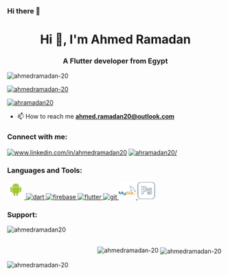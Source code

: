 ### Hi there 👋

<h1 align="center">Hi 👋, I'm Ahmed Ramadan</h1>
<h3 align="center">A Flutter developer from Egypt</h3>

<p align="left"> <img src="https://komarev.com/ghpvc/?username=ahmedramadan-20&label=Profile%20views&color=0e75b6&style=flat" alt="ahmedramadan-20" /> </p>

<p align="left"> <a href="https://github.com/ryo-ma/github-profile-trophy"><img src="https://github-profile-trophy.vercel.app/?username=ahmedramadan-20" alt="ahmedramadan-20" /></a> </p>

<p align="left"> <a href="https://twitter.com/ahramadan20" target="blank"><img src="https://img.shields.io/twitter/follow/ahramadan20?logo=twitter&style=for-the-badge" alt="ahramadan20" /></a> </p>

- 📫 How to reach me **ahmed.ramadan20@outlook.com**

<h3 align="left">Connect with me:</h3>
<p align="left">

<a href="https://www.linkedin.com/in/ahmedramadan20/" target="blank"><img align="center" src="https://raw.githubusercontent.com/rahuldkjain/github-profile-readme-generator/master/src/images/icons/Social/linked-in-alt.svg" alt="www.linkedin.com/in/ahmedramadan20" height="30" width="40" /></a>
<a href="https://instagram.com/ahramadan20/" target="blank"><img align="center" src="https://raw.githubusercontent.com/rahuldkjain/github-profile-readme-generator/master/src/images/icons/Social/instagram.svg" alt="ahramadan20/" height="30" width="40" /></a>
</p>

<h3 align="left">Languages and Tools:</h3>
<p align="left"> <a href="https://developer.android.com" target="_blank" rel="noreferrer"> <img src="https://raw.githubusercontent.com/devicons/devicon/master/icons/android/android-original-wordmark.svg" alt="android" width="40" height="40"/> </a> <a href="https://dart.dev" target="_blank" rel="noreferrer"> <img src="https://www.vectorlogo.zone/logos/dartlang/dartlang-icon.svg" alt="dart" width="40" height="40"/> </a> <a href="https://firebase.google.com/" target="_blank" rel="noreferrer"> <img src="https://www.vectorlogo.zone/logos/firebase/firebase-icon.svg" alt="firebase" width="40" height="40"/> </a> <a href="https://flutter.dev" target="_blank" rel="noreferrer"> <img src="https://www.vectorlogo.zone/logos/flutterio/flutterio-icon.svg" alt="flutter" width="40" height="40"/> </a> <a href="https://git-scm.com/" target="_blank" rel="noreferrer"> <img src="https://www.vectorlogo.zone/logos/git-scm/git-scm-icon.svg" alt="git" width="40" height="40"/> </a> <a href="https://www.mysql.com/" target="_blank" rel="noreferrer"> <img src="https://raw.githubusercontent.com/devicons/devicon/master/icons/mysql/mysql-original-wordmark.svg" alt="mysql" width="40" height="40"/> </a> <a href="https://www.photoshop.com/en" target="_blank" rel="noreferrer"> <img src="https://raw.githubusercontent.com/devicons/devicon/master/icons/photoshop/photoshop-line.svg" alt="photoshop" width="40" height="40"/> </a> </p>


<h3 align="left">Support:</h3>
<p><a href="https://www.buymeacoffee.com/ahmedramadan20"> <img align="left" src="https://cdn.buymeacoffee.com/buttons/v2/default-yellow.png" height="50" width="210" alt="ahmedramadan20" /></a></p><br><br>


<p><img align="left" src="https://github-readme-stats.vercel.app/api/top-langs?username=ahmedramadan-20&show_icons=true&locale=en&layout=compact" alt="ahmedramadan-20" /></p>

<p>&nbsp;<img align="center" src="https://github-readme-stats.vercel.app/api?username=ahmedramadan-20&show_icons=true&locale=en" alt="ahmedramadan-20" /></p>

<p><img align="center" src="https://github-readme-streak-stats.herokuapp.com/?user=ahmedramadan-20&" alt="ahmedramadan-20" /></p>




